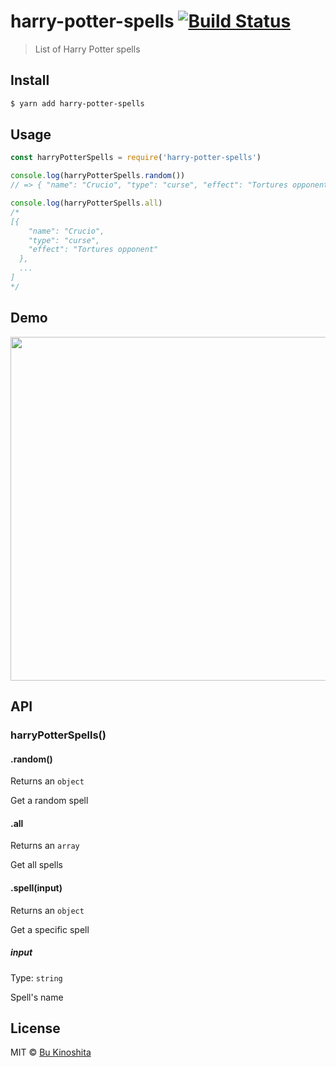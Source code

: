 # harry-potter-spells [![Build Status](https://travis-ci.org/bukinoshita/harry-potter-spells.svg?branch=master)](https://travis-ci.org/bukinoshita/harry-potter-spells)

> List of Harry Potter spells


## Install

```bash
$ yarn add harry-potter-spells
```


## Usage

```javascript
const harryPotterSpells = require('harry-potter-spells')

console.log(harryPotterSpells.random())
// => { "name": "Crucio", "type": "curse", "effect": "Tortures opponent" }

console.log(harryPotterSpells.all)
/*
[{
    "name": "Crucio",
    "type": "curse",
    "effect": "Tortures opponent"
  },
  ...
]
*/
```


## Demo

<img src="https://github.com/bukinoshita/harry-potter-spells/blob/master/demo.png" alt="" width="550">


## API

### harryPotterSpells()

#### .random()

Returns an `object`

Get a random spell

#### .all

Returns an `array`

Get all spells

#### .spell(input)

Returns an `object`

Get a specific spell

##### input

Type: `string`<br/>

Spell's name


## License

MIT © [Bu Kinoshita](https://bukinoshita.io)
